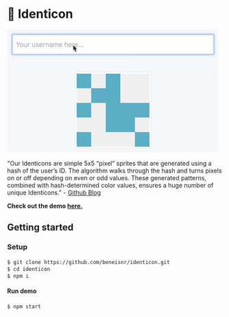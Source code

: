 # :space_invader: Identicon

![](demo.gif)

"Our Identicons are simple 5x5 “pixel” sprites that are generated using a hash of the user’s ID. The algorithm walks through the hash and turns pixels on or off depending on even or odd values. These generated patterns, combined with hash-determined color values, ensures a huge number of unique Identicons." 
	- [Github Blog](https://blog.github.com/2013-08-14-identicons/)

**Check out the demo [here.](https://eidenticon.herokuapp.com/)**

## Getting started

### Setup

    $ git clone https://github.com/beneisnr/identicon.git
    $ cd identicon
    $ npm i

#### Run demo

    $ npm start
